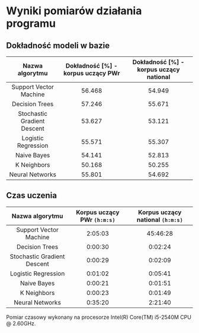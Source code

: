 # Wyniki pomiarów działania programu

## Dokładność modeli w bazie
| Nazwa algorytmu              | Dokładność [%] - korpus uczący PWr | Dokładność [%] - korpus uczący national |
|:----------------------------:|:------:|:------:|
| Support Vector Machine       | 56.468 | 54.949 |
| Decision Trees               | 57.246 | 55.671 |
| Stochastic Gradient Descent  | 53.627 | 53.121 |
| Logistic Regression          | 55.571 | 55.307 |
| Naive Bayes                  | 54.141 | 52.813 |
| K Neighbors                  | 50.168 | 50.255 |
| Neural Networks              | 55.801 | 54.692 |


## Czas uczenia
| Nazwa algorytmu              | Korpus uczący PWr `(h:m:s)` | Korpus uczący national `(h:m:s)` |
|:----------------------------:|:--------:|:--------:|
| Support Vector Machine       |  2:05:03 | 45:46:28 |
| Decision Trees               |  0:00:30 |  0:02:24 |
| Stochastic Gradient Descent  |  0:00:29 |  0:02:09 |
| Logistic Regression          |  0:01:02 |  0:05:41 |
| Naive Bayes                  |  0:00:21 |  0:01:51 |
| K Neighbors                  |  0:00:23 |  0:01:49 |
| Neural Networks              |  0:35:20 |  2:21:40 |

Pomiar czasowy wykonany na procesorze Intel(R) Core(TM) i5-2540M CPU @ 2.60GHz.
